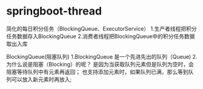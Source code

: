 # springboot-thread

简化的每日积分任务（BlockingQueue、ExecutorService）
1.生产者线程把积分任务数据存入BlockingQueue
2.消费者线程把BlockingQueue中的积分任务数据取出入库

BlockingQueue(阻塞队列)
1.BlockingQueue 是一个先进先出的队列（Queue)
2.为什么说是阻塞（Blocking）的呢？
是因为当获取队列元素但是队列为空时，会阻塞等待队列中有元素再返回；
也支持添加元素时，如果队列已满，那么等到队列可以放入新元素时再放入;

